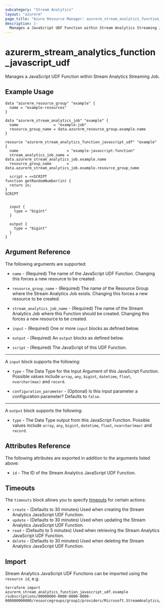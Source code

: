 ```yaml
---
subcategory: "Stream Analytics"
layout: "azurerm"
page_title: "Azure Resource Manager: azurerm_stream_analytics_function_javascript_udf"
description: |-
  Manages a JavaScript UDF Function within Stream Analytics Streaming Job.
---
```


# azurerm_stream_analytics_function_javascript_udf

Manages a JavaScript UDF Function within Stream Analytics Streaming Job.

## Example Usage

```hcl
data "azurerm_resource_group" "example" {
  name = "example-resources"
}

data "azurerm_stream_analytics_job" "example" {
  name                = "example-job"
  resource_group_name = data.azurerm_resource_group.example.name
}

resource "azurerm_stream_analytics_function_javascript_udf" "example" {
  name                      = "example-javascript-function"
  stream_analytics_job_name = data.azurerm_stream_analytics_job.example.name
  resource_group_name       = data.azurerm_stream_analytics_job.example.resource_group_name

  script = <<SCRIPT
function getRandomNumber(in) {
  return in;
}
SCRIPT


  input {
    type = "bigint"
  }

  output {
    type = "bigint"
  }
}
```

## Argument Reference

The following arguments are supported:

* `name` - (Required) The name of the JavaScript UDF Function. Changing this forces a new resource to be created.

* `resource_group_name` - (Required) The name of the Resource Group where the Stream Analytics Job exists. Changing this forces a new resource to be created.

* `stream_analytics_job_name` - (Required) The name of the Stream Analytics Job where this Function should be created. Changing this forces a new resource to be created.

* `input` - (Required) One or more `input` blocks as defined below.

* `output` - (Required) An `output` blocks as defined below.

* `script` - (Required) The JavaScript of this UDF Function.

---

A `input` block supports the following:

* `type` - The Data Type for the Input Argument of this JavaScript Function. Possible values include `array`, `any`, `bigint`, `datetime`, `float`, `nvarchar(max)` and `record`.

* `configuration_parameter` - (Optional) Is this input parameter a configuration parameter? Defaults to `false`.

---

A `output` block supports the following:

* `type` - The Data Type output from this JavaScript Function. Possible values include `array`, `any`, `bigint`, `datetime`, `float`, `nvarchar(max)` and `record`.

## Attributes Reference

The following attributes are exported in addition to the arguments listed above:

* `id` - The ID of the Stream Analytics JavaScript UDF Function.

## Timeouts

The `timeouts` block allows you to specify [timeouts](https://www.terraform.io/docs/configuration/resources.html#timeouts) for certain actions:

* `create` - (Defaults to 30 minutes) Used when creating the Stream Analytics JavaScript UDF Function.
* `update` - (Defaults to 30 minutes) Used when updating the Stream Analytics JavaScript UDF Function.
* `read` - (Defaults to 5 minutes) Used when retrieving the Stream Analytics JavaScript UDF Function.
* `delete` - (Defaults to 30 minutes) Used when deleting the Stream Analytics JavaScript UDF Function.

## Import

Stream Analytics JavaScript UDF Functions can be imported using the `resource id`, e.g.

```shell
terraform import azurerm_stream_analytics_function_javascript_udf.example /subscriptions/00000000-0000-0000-0000-000000000000/resourcegroups/group1/providers/Microsoft.StreamAnalytics/streamingjobs/job1/outputs/output1
```
